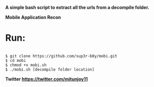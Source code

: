 **A simple bash script to extract all the urls from a decompile folder.**


**Mobile Application Recon**


# Run:


```

$ git clone https://github.com/sup3r-b0y/mobi.git
$ cd mobi
$ chmod +x mobi.sh
$ ./mobi.sh [decompile folder location]

```


**Twitter https://twitter.com/mitunjoy11**

